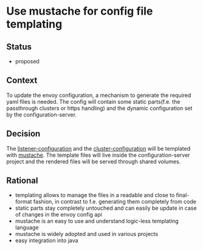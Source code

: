 # Use mustache for config file templating

## Status

- proposed

## Context

To update the envoy configuration, a mechanism to generate the required yaml files is needed. The config will contain some static parts(f.e. the 
passthrough clusters or https handling) and the dynamic configuration set by the configuration-server. 

## Decision

The [listener-configuration](https://www.envoyproxy.io/docs/envoy/latest/start/quick-start/configuration-dynamic-filesystem#resources-listeners)
and the [cluster-configuration](https://www.envoyproxy.io/docs/envoy/latest/start/quick-start/configuration-dynamic-filesystem#resources-clusters) 
will be templated with [mustache](https://mustache.github.io/). The template files will live inside the 
configuration-server project and the rendered files will be served through shared volumes.

## Rational

- templating allows to manage the files in a readable and close to final-format fashion, in contrast to f.e. generating them completely from code
- static parts stay completely untouched and can easily be update in case of changes in the envoy config api
- mustache is an easy to use and understand logic-less templating language
- mustache is widely adopted and used in various projects
- easy integration into java